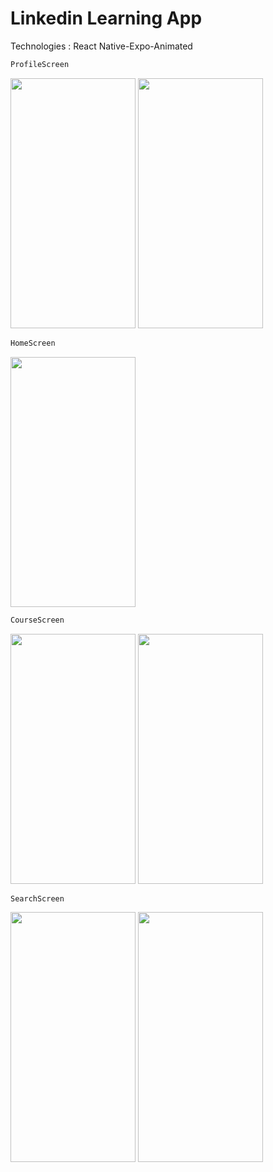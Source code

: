 # Linkedin Learning App


Technologies : React Native-Expo-Animated

```diff
ProfileScreen
```

<img src="https://user-images.githubusercontent.com/47538623/177077325-d227fc14-227c-429f-beb4-b92892ee0f7b.PNG" width="200" height="400">

<img src="https://user-images.githubusercontent.com/47538623/177077465-11ac7f1d-5c1b-4e1f-a462-e50f858bde13.PNG" width="200" height="400">

```diff
HomeScreen
```

<img src="https://user-images.githubusercontent.com/47538623/177077572-0e9a2454-6870-46a8-b951-ded72750193a.PNG" width="200" height="400">

```diff
CourseScreen
```

<img src="https://user-images.githubusercontent.com/47538623/177077653-e245abd4-835c-4920-9d35-2813fe0f3f19.PNG" width="200" height="400">
<img src="https://user-images.githubusercontent.com/47538623/177077713-e188decc-e6c7-464b-9816-a47e990aa9cc.PNG" width="200" height="400">

```diff
SearchScreen
```

<img src="https://user-images.githubusercontent.com/47538623/177077822-180f9242-a53c-441e-b643-8a35269de3e0.PNG" width="200" height="400">
<img src="https://user-images.githubusercontent.com/47538623/177077835-d9a631c9-366f-4438-9b04-a0436d8ce7de.PNG" width="200" height="400">
